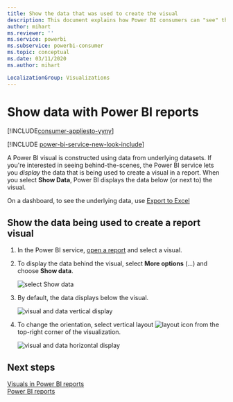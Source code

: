 ```yaml
---
title: Show the data that was used to create the visual
description: This document explains how Power BI consumers can "see" the data used to create a visual.
author: mihart
ms.reviewer: ''
ms.service: powerbi
ms.subservice: powerbi-consumer
ms.topic: conceptual
ms.date: 03/11/2020
ms.author: mihart

LocalizationGroup: Visualizations
---
```

# Show data with Power BI reports

[!INCLUDE[consumer-appliesto-yyny](../includes/consumer-appliesto-yyny.md)]

[!INCLUDE [power-bi-service-new-look-include](../includes/power-bi-service-new-look-include.md)]

A Power BI visual is constructed using data from underlying datasets. If you're interested in seeing behind-the-scenes, the Power BI service lets you *display* the data that is being used to create a visual in a report. When you select **Show Data**, Power BI displays the data below (or next to) the visual.

On a dashboard, to see the underlying data, use [Export to Excel](end-user-export.md)

## Show the data being used to create a report visual
1. In the Power BI service, [open a report](end-user-report-open.md) and select a visual.  
2. To display the data behind the visual, select **More options** (...) and choose **Show data**.
   
   ![select Show data](./media/end-user-show-data/power-bi-explore-show-data-newer.png)
3. By default, the data displays below the visual.
   
   ![visual and data vertical display](./media/end-user-show-data/power-bi-show-data-new.png)

4. To change the orientation, select vertical layout ![layout icon](media/end-user-show-data/power-bi-vertical-icon-new.png) from the top-right corner of the visualization.
   
   ![visual and data horizontal display](./media/end-user-show-data/power-bi-show-data-rotate.png)

## Next steps
[Visuals in Power BI reports](../visuals/power-bi-report-visualizations.md)    
[Power BI reports](end-user-reports.md)    
